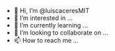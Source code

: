 - 👋 Hi, I’m @luiscaceresMIT
- 👀 I’m interested in ...
- 🌱 I’m currently learning ...
- 💞️ I’m looking to collaborate on ...
- 📫 How to reach me ...

<!---
luiscaceresMIT/luiscaceresMIT is a ✨ special ✨ repository because its `README.md` (this file) appears on your GitHub profile.
You can click the Preview link to take a look at your changes.
--->
